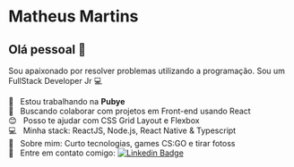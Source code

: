 # Matheus Martins

## Olá pessoal 👋
Sou apaixonado por resolver problemas utilizando a programação.
Sou um FullStack Developer Jr :computer:

 :rocket:  &nbsp; Estou trabalhando na **Pubye**
 <br/> :purple_heart: &nbsp; Buscando colaborar com projetos em Front-end usando React
 <br/> :blush: &nbsp; Posso te ajudar com CSS Grid Layout e Flexbox
 <br/> :computer: &nbsp; Minha stack: ReactJS, Node.js, React Native & Typescript
 <br/> 💬  &nbsp; Sobre mim: Curto tecnologias, games CS:GO e tirar fotoss
 <br/> :email: &nbsp; Entre em contato comigo: [![Linkedin Badge](https://img.shields.io/badge/-MatheusMartins-blue?style=flat-square&logo=Linkedin&logoColor=white&link=https://www.linkedin.com/in/matheus-martins-sarmento/)](https://www.linkedin.com/in/matheus-martins-sarmento/) 
